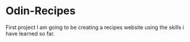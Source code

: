 # Odin-Recipes
First project
I am going to be creating a recipes website using the skills i have learned so far.
